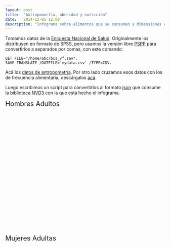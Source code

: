 ```yaml
---
layout: post
title:  "Antropomorfía, obesidad y nutrición"
date:   2014-12-01 12:00
description: "Infograma sobre alimentos que se consumen y dimensiones corporales"
---
```


Tomamos datos de la
[Encuesta Nacional de Salud](http://ensanut.insp.mx/). Originalmente
los distribuyen en formato de SPSS, pero usamos la versión libre
[PSPP](http://www.gnu.org/software/pspp/) para convertirlos a
separados por comas, con este comando:

    GET FILE="/home/abc/bcs_vf.sav".
    SAVE TRANSLATE /OUTFILE='mydata.csv' /TYPE=CSV.

Acá los
[datos de antropometría](/data/antropometria/antropometria.csv). Por
otro lado cruzamos esos datos con los de frecuencia alimentaria,
descárgalos [acá](/data/antropometria/antro_freq_nutri_adulto_2012.csv).

Luego escribimos un script para convertirlos al formato
[json](http://json.org) que consume la biblioteca
[NVD3](http://nvd3.org) con la que está hecho el infograma.


<div class="chart-dash thirdfour" style="width:100%">

<div style='width:190px;font-size:21px;'>Hombres Adultos</div>
<div id="chart1"><svg style="height: 400px;"></svg></div>



<div style='width:190px;font-size:21px;'>Mujeres Adultas</div>
<div id="chart2"><svg style="height: 400px;"></svg></div>

</div>
<link href="https://inet.inmegen.gob.mx/tema/intragen/css/nv.d3.min.css" rel="stylesheet" type="text/css">
<script src="http://cdnjs.cloudflare.com/ajax/libs/d3/3.4.13/d3.min.js"></script>
<script src="/static/nv.d3.min.js"></script>
<script src="https://inet.inmegen.gob.mx/tema/intragen/scripts/nvd3/tooltip.js"></script>
<script src="/static/utils.js"></script>
<script src="/static/legend.js"></script>
<script src="/static/axis.js"></script>
<script src="/static/multiBar.js"></script>
<script src="/static/multiBarChart.js"></script>

<script src="/static/2014-12-01-antropomorfia.js"></script>
